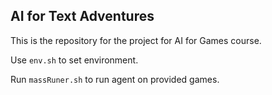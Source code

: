 ## AI for Text Adventures

This is the repository for the project for AI for Games course.

Use `env.sh` to set environment.

Run `massRuner.sh` to run agent on provided games.
